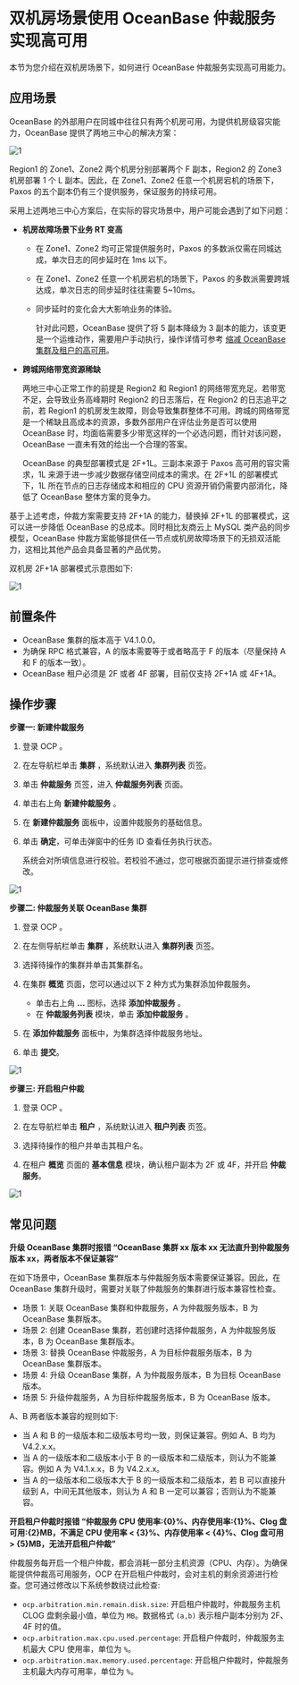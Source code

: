 # 双机房场景使用 OceanBase 仲裁服务实现高可用

本节为您介绍在双机房场景下，如何进行 OceanBase 仲裁服务实现高可用能力。

## 应用场景

OceanBase 的外部用户在同城中往往只有两个机房可用，为提供机房级容灾能力，OceanBase 提供了两地三中心的解决方案：

![1](https://obbusiness-private.oss-cn-shanghai.aliyuncs.com/doc/img/ocp/%E6%9C%80%E4%BD%B3%E5%AE%9E%E8%B7%B5/%E4%B8%A4%E5%9C%B0%E4%B8%89%E4%B8%AD%E5%BF%83.png)

Region1 的 Zone1、Zone2 两个机房分别部署两个 F 副本，Region2 的 Zone3 机房部署 1 个 L 副本。因此，在 Zone1、Zone2 任意一个机房宕机的场景下，Paxos 的五个副本仍有三个提供服务，保证服务的持续可用。

采用上述两地三中心方案后，在实际的容灾场景中，用户可能会遇到了如下问题：

* **机房故障场景下业务 RT 变高**

  * 在 Zone1、Zone2 均可正常提供服务时，Paxos 的多数派仅需在同城达成，单次日志的同步延时在 1ms 以下。
  * 在 Zone1、Zone2 任意一个机房宕机的场景下，Paxos 的多数派需要跨城达成，单次日志的同步延时往往需要 5~10ms。
  * 同步延时的变化会大大影响业务的体验。

    针对此问题，OceanBase 提供了将 5 副本降级为 3 副本的能力，该变更是一个运维动作，需要用户手动执行，操作详情可参考 [缩减 OceanBase 集群及租户的高可用](400.reduce-the-high-availability-of-ob-clusters-and-tenants.md)。

* **跨城网络带宽资源稀缺**

    两地三中心正常工作的前提是 Region2 和 Region1 的网络带宽充足。若带宽不足，会导致业务高峰期时 Region2 的日志落后，在 Region2 的日志追平之前，若 Region1 的机房发生故障，则会导致集群整体不可用。跨城的网络带宽是一个稀缺且高成本的资源，多数外部用户在评估业务是否可以使用 OceanBase 时，均面临需要多少带宽这样的一个必选问题，而针对该问题，OceanBase 一直未有效的给出一个合理的答案。

    OceanBase 的典型部署模式是 2F+1L。三副本来源于 Paxos 高可用的容灾需求，1L 来源于进一步减少数据存储空间成本的需求。在 2F+1L 的部署模式下，1L 所在节点的日志存储成本和相应的 CPU 资源开销仍需要内部消化，降低了 OceanBase 整体方案的竞争力。

基于上述考虑，仲裁方案需要支持 2F+1A 的能力，替换掉 2F+1L 的部署模式，这可以进一步降低 OceanBase 的总成本。同时相比友商云上 MySQL 类产品的同步模型，OceanBase 仲裁方案能够提供任一节点或机房故障场景下的无损双活能力，这相比其他产品会具备显著的产品优势。

双机房 2F+1A 部署模式示意图如下:

![1](https://obbusiness-private.oss-cn-shanghai.aliyuncs.com/doc/img/ocp/%E6%9C%80%E4%BD%B3%E5%AE%9E%E8%B7%B5/%E5%8F%8C%E6%9C%BA%E6%88%BF.png)

## 前置条件

* OceanBase 集群的版本高于 V4.1.0.0。
* 为确保 RPC 格式兼容，A 的版本需要等于或者略高于 F 的版本（尽量保持 A 和 F 的版本一致）。
* OceanBase 租户必须是 2F 或者 4F 部署，目前仅支持 2F+1A 或 4F+1A。

## 操作步骤

**步骤一: 新建仲裁服务**

1. 登录 OCP 。

2. 在左导航栏单击 **集群** ，系统默认进入 **集群列表** 页签。

3. 单击 **仲裁服务** 页签，进入 **仲裁服务列表** 页面。

4. 单击右上角 **新建仲裁服务** 。

5. 在 **新建仲裁服务** 面板中，设置仲裁服务的基础信息。

6. 单击 **确定**，可单击弹窗中的任务 ID 查看任务执行状态。

    系统会对所填信息进行校验。若校验不通过，您可根据页面提示进行排查或修改。

![1](https://obbusiness-private.oss-cn-shanghai.aliyuncs.com/doc/img/ocp/422/%E6%96%B0%E5%BB%BA%E4%BB%B2%E8%A3%81%E6%9C%8D%E5%8A%A1.png)

**步骤二: 仲裁服务关联 OceanBase 集群**

1. 登录 OCP 。

2. 在左侧导航栏单击 **集群** ，系统默认进入 **集群列表** 页签。

3. 选择待操作的集群并单击其集群名。

4. 在集群 **概览** 页面，您可以通过以下 2 种方式为集群添加仲裁服务。

   * 单击右上角 **...** 图标，选择 **添加仲裁服务** 。
   * 在 **仲裁服务列表** 模块，单击 **添加仲裁服务** 。

5. 在 **添加仲裁服务** 面板中，为集群选择仲裁服务地址。

6. 单击 **提交**。

![1](https://obbusiness-private.oss-cn-shanghai.aliyuncs.com/doc/img/ocp/410/%E6%B7%BB%E5%8A%A0%E4%BB%B2%E8%A3%81%E6%9C%8D%E5%8A%A1.png)

**步骤三: 开启租户仲裁**

1. 登录 OCP 。

2. 在左导航栏单击 **租户** ，系统默认进入 **租户列表** 页签。

3. 选择待操作的租户并单击其租户名。

4. 在租户 **概览** 页面的 **基本信息** 模块，确认租户副本为 2F 或 4F，并开启 **仲裁服务**。

![1](https://obbusiness-private.oss-cn-shanghai.aliyuncs.com/doc/img/ocp/422/%E7%A7%9F%E6%88%B7%E5%9F%BA%E6%9C%AC%E4%BF%A1%E6%81%AF.png)

## 常见问题

**升级 OceanBase 集群时报错 “OceanBase 集群 xx 版本 xx 无法直升到仲裁服务版本 xx，两者版本不保证兼容”**

在如下场景中，OceanBase 集群版本与仲裁服务版本需要保证兼容。因此，在 OceanBase 集群升级时，需要对关联了仲裁服务的集群进行版本兼容性检查。

* 场景 1: 关联 OceanBase 集群和仲裁服务，A 为仲裁服务版本，B 为 OceanBase 集群版本。
* 场景 2: 创建 OceanBase 集群，若创建时选择仲裁服务，A 为仲裁服务版本，B 为 OceanBase 集群版本。
* 场景 3: 替换 OceanBase 仲裁服务，A 为目标仲裁服务版本，B 为 OceanBase 集群版本。
* 场景 4: 升级 OceanBase 集群，A 为仲裁服务版本，B 为目标 OceanBase 版本。
* 场景 5: 升级仲裁服务，A 为目标仲裁服务版本，B 为 OceanBase 版本。

A、B 两者版本兼容的规则如下:

* 当 A 和 B 的一级版本和二级版本号均一致，则保证兼容。例如 A、B 均为 V4.2.x.x。
* 当 A 的一级版本和二级版本小于 B 的一级版本和二级版本，则认为不能兼容。例如 A 为 V4.1.x.x，B 为 V4.2.x.x。
* 当 A 的一级版本和二级版本大于 B 的一级版本和二级版本，若 B 可以直接升级到 A，中间无其他版本，则认为 A 和 B 一定可以兼容；否则认为不能兼容。

**开启租户仲裁时报错 “仲裁服务 CPU 使用率:{0}%、内存使用率:{1}%、Clog 盘可用:{2}MB，不满足 CPU 使用率 < {3}%、内存使用率 < {4}%、Clog 盘可用 > {5}MB，无法开启租户仲裁”**

仲裁服务每开启一个租户仲裁，都会消耗一部分主机资源（CPU、内存）。为确保能提供仲裁高可用服务，OCP 在开启租户仲裁时，会对主机的剩余资源进行检查。您可通过修改以下系统参数绕过此检查:

* `ocp.arbitration.min.remain.disk.size`: 开启租户仲裁时，仲裁服务主机 CLOG 盘剩余最小值，单位为 `MB`。数据格式 `(a,b)` 表示租户副本分别为 2F、4F 时的值。
* `ocp.arbitration.max.cpu.used.percentage`: 开启租户仲裁时，仲裁服务主机最大 CPU 使用率，单位为 `%`。
* `ocp.arbitration.max.memory.used.percentage`: 开启租户仲裁时，仲裁服务主机最大内存可用率，单位为 `%`。
